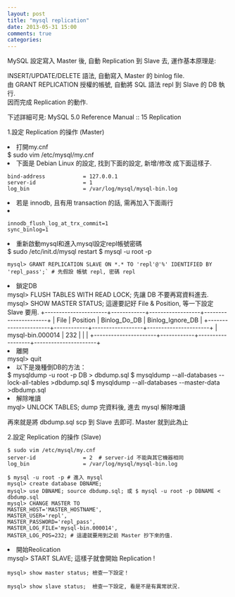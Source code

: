 ```yaml
---
layout: post
title: "mysql replication"
date: 2013-05-31 15:00
comments: true
categories: 
---
```

<p>MySQL 設定寫入 Master 後, 自動 Replication 到 Slave 去, 運作基本原理是: <br />

INSERT/UPDATE/DELETE 語法, 自動寫入 Master 的 binlog file.<br />
由 GRANT REPLICATION 授權的帳號, 自動將 SQL 語法 repl 到 Slave 的 DB 執行.<br />
因而完成 Replication 的動作.<br />

下述詳細可見: MySQL 5.0 Reference Manual :: 15 Replication
</p>

1.設定 Replication 的操作 (Master)<br />
<li>打開my.cnf</li>
    $ sudo vim /etc/mysql/my.cnf

<li> 下面是 Debian Linux 的設定, 找到下面的設定, 新增/修改 成下面這樣子.</li>

    bind-address            = 127.0.0.1
    server-id               = 1
    log_bin                 = /var/log/mysql/mysql-bin.log

<li>若是 innodb, 且有用 transaction 的話, 需再加入下面兩行<li>
    
    innodb_flush_log_at_trx_commit=1
    sync_binlog=1

<li>重新啟動mysql和進入mysql設定repl帳號密碼</li>
    $ sudo /etc/init.d/mysql restart
    $ mysql -u root -p

    mysql> GRANT REPLICATION SLAVE ON *.* TO 'repl'@'%' IDENTIFIED BY 'repl_pass';` # 先假設 帳號 repl, 密碼 repl

<li>鎖定DB</li>
    mysql> FLUSH TABLES WITH READ LOCK; 先讓 DB 不要再寫資料進去.
    mysql> SHOW MASTER STATUS; 這邊要記好 File & Position, 等一下設定 Slave 要用.
    +----------------------+------------+------------------+----------------------+
    | File                 | Position   | Binlog_Do_DB     | Binlog_Ignore_DB     |
    +----------------------+------------+------------------+----------------------+
    | mysql-bin.000014     |      232   |                  |                      |
    +----------------------+------------+------------------+----------------------+
<li>離開</li>
    mysql> quit

<li>以下是幾種倒DB的方法：</li>
    $ mysqldump -u root -p DB > dbdump.sql
    $ mysqldump --all-databases --lock-all-tables >dbdump.sql
    $ mysqldump --all-databases --master-data >dbdump.sql
<li>解除唯讀</li>    
    myql> UNLOCK TABLES;  dump 完資料後, 進去 mysql 解除唯讀

<p>再來就是將 dbdump.sql scp 到 Slave 去即可.
Master 就到此為止</P>

2.設定 Replication 的操作 (Slave)

    $ sudo vim /etc/mysql/my.cnf
    server-id               = 2  # server-id 不能與其它機器相同
    log_bin                 = /var/log/mysql/mysql-bin.log

    $ mysql -u root -p # 進入 mysql
    mysql> create database DBNAME;
    mysql> use DBNAME; source dbdump.sql; 或 $ mysql -u root -p DBNAME < dbdump.sql
    mysql> CHANGE MASTER TO
    MASTER_HOST='MASTER_HOSTNAME',
    MASTER_USER='repl',
    MASTER_PASSWORD='repl_pass',
    MASTER_LOG_FILE='mysql-bin.000014',
    MASTER_LOG_POS=232; # 這邊就要用到之前 Master 抄下來的值.

<li>開始Reolication</li>
    mysql> START SLAVE;  這樣子就會開始 Replication !

    mysql> show master status; 檢查一下設定！

    mysql> show slave status;  檢查一下設定, 看是不是有異常狀況.


